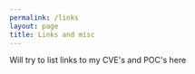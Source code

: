 ```yaml
---
permalink: /links
layout: page
title: Links and misc
---
```


Will try to list links to my CVE's and POC's here
